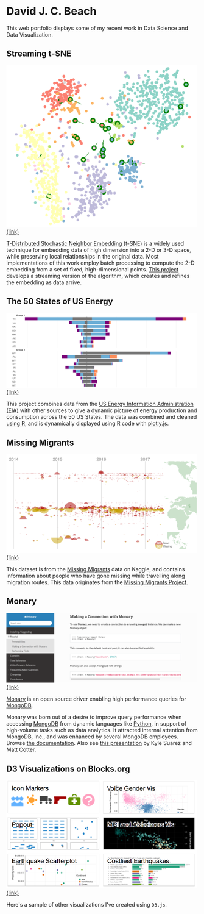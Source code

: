 # David J. C. Beach

This web portfolio displays some of my recent work in Data Science and Data Visualization.

## Streaming t-SNE

<a href="https://github.com/dbeach24/StreamingTSNE" target="_blank">
  <img src="img/streaming_tsne.png" alt="Streaming t-SNE" width="500px"/>(link)<br/>  
</a>

[T-Distributed Stochastic Neighbor Embedding (t-SNE)](https://lvdmaaten.github.io/tsne/) is a widely used technique for embedding data of high dimension into a 2-D or 3-D space, while preserving local relationships in the original data.  Most implementations of this work employ batch processing to compute the 2-D embedding from a set of fixed, high-dimensional points.  [This project](https://github.com/dbeach24/StreamingTSNE) develops a streaming version of the algorithm, which creates and refines the embedding as data arrive.

## The 50 States of US Energy

<a href="https://djbeach.shinyapps.io/usenergy/" target="_blank">
  <img src="img/USEnergy.png" alt="The 50 States of US Energy" width="500px"/>(link)<br/>
</a>

This project combines data from the [US Energy Information Administration (EIA)](https://www.eia.gov/) with other sources to give a dynamic picture of energy production and consumption across the 50 US States.  The data was combined and cleaned [using R](https://www.r-project.org/), and is dynamically displayed using R code with [plotly.js](https://plot.ly/javascript/).

## Missing Migrants

<a href="https://bl.ocks.org/dbeach24/599725c960ce2881b1dcd46c3b20e268" target="_blank">
  <img src="img/missing.png" alt="Missing Migrants" width="500px"/>(link)<br/>
</a>

This dataset is from the [Missing Migrants](https://www.kaggle.com/jmataya/missingmigrants) data on Kaggle, and contains information about people who have gone missing while travelling along migration routes.  This data originates from the [Missing Migrants Project](https://missingmigrants.iom.int/).

## Monary

<a href="https://bitbucket.org/djcbeach/monary/wiki/Home" target="_blank">
  <img src="img/monary.png" alt="Monary" width="500px"/>(link)<br/>
</a>

[Monary](https://bitbucket.org/djcbeach/monary/wiki/Home) is an open source driver enabling
high performance queries for [MongoDB](https://www.mongodb.com/).

Monary was born out of a desire to improve query performance when accessing
[MongoDB](https://www.mongodb.com/) from dynamic languages like [Python](http://www.python.org),
in support of high-volume tasks such as data analytics.  It attracted internal
attention from MongoDB, Inc., and was enhanced by several MongoDB employees.  Browse
[the documentation](https://monary.readthedocs.io/).  Also see
[this presentation](https://www.youtube.com/watch?v=oteFpXIKBYg) by Kyle Suarez and Matt Cotter.

## D3 Visualizations on Blocks.org

<a href="https://bl.ocks.org/dbeach24" target="_blank">
  <img src="img/blocks.png" alt="D3 Visualizations on Blocks.org" width="500px"/>(link)<br/>
</a>

Here's a sample of other visualizations I've created using `D3.js`.

